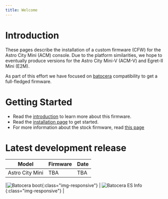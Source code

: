```yaml
---
title: Welcome
---
```


# Introduction 

These pages describe the installation of a custom firmware (CFW) for the Astro City Mini (ACM) console. Due to the platform similarities, we hope to eventually produce versions for the Astro City Mini-V (ACM-V) and Egret-II Mini (E2M).

As part of this effort we have focused on [batocera](https://batocera.org) compatibility to get a full-fledged firmware. 

# Getting Started

* Read the [introduction](https://acm-cfw.github.io/00_general/1_Introduction) to learn more about this firmware.
* Read the [installation page](https://acm-cfw.github.io/01_getting_started/1_Installation/) to get started.
* For more information about the stock firmware, read [this page](https://acm-cfw.github.io/02_stock_firmware/)


# Latest development release

| Model | Firmware | Date |
|-------|----------|------|
| Astro City Mini | TBA | TBA |


|![Batocera boot](/images/ACM_BATOCERA_BOOT.png){:class="img-responsive"} | ![Batocera ES Info](/images/ACM_ES_INFO.png){:class="img-responsive"} |

